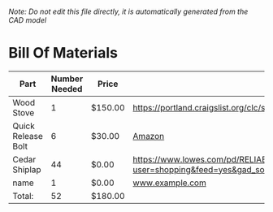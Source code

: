 ###### Note: Do not edit this file directly, it is automatically generated from the CAD model 
# Bill Of Materials 
 |Part|Number Needed|Price|Source| 
 |----|----------|-----|-----|
|Wood Stove|1|$150.00|https://portland.craigslist.org/clc/spo/d/mulino-canvas-wall-tent-stove/7827117943.html|
|Quick Release Bolt|6|$30.00|[Amazon](https://www.amazon.com/dp/B0CSMGRBN6?tag=maslowcnc01-20)|
|Cedar Shiplap|44|$0.00|https://www.lowes.com/pd/RELIABILT-5-375-in-x-12-ft-Unfinished-Cedar-Tongue-and-Groove-Wall-Plank-1-Pack-Covers-5-38-sq-ft/1000456695?user=shopping&feed=yes&gad_source=1&gad_campaignid=21218170251&gclid=CjwKCAjwvO7CBhAqEiwA9q2YJdk_r7n3FB7d_4rSmPHAxLzIKqJX_qTlfnD14cEg7dvBOpAPxnaE2hoCqocQAvD_BwE|
|name|1|$0.00|www.example.com|
|Total: |52|$180.00| |